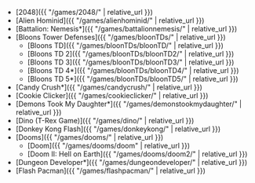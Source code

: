 * [2048]({{ "/games/2048/" | relative_url }})
* [Alien Hominid]({{ "/games/alienhominid/" | relative_url }})
* [Battalion: Nemesis*]({{ "/games/battalionnemesis/" | relative_url }})
* [Bloons Tower Defenses]({{ "/games/bloonTDs/" | relative_url }})
  * [Bloons TD]({{ "/games/bloonTDs/bloonTD/" | relative_url }})
  * [Bloons TD 2]({{ "/games/bloonTDs/bloonTD2/" | relative_url }})
  * [Bloons TD 3]({{ "/games/bloonTDs/bloonTD3/" | relative_url }})
  * [Bloons TD 4*]({{ "/games/bloonTDs/bloonTD4/" | relative_url }})
  * [Bloons TD 5*]({{ "/games/bloonTDs/bloonTD5/" | relative_url }})
* [Candy Crush*]({{ "/games/candycrush/" | relative_url }})
* [Cookie Clicker]({{ "/games/cookieclicker/" | relative_url }})
* [Demons Took My Daughter*]({{ "/games/demonstookmydaughter/" | relative_url }})
* [Dino (T-Rex Game)]({{ "/games/dino/" | relative_url }})
* [Donkey Kong Flash]({{ "/games/donkeykong/" | relative_url }})
* [Dooms]({{ "/games/dooms/" | relative_url }})
  * [Doom]({{ "/games/dooms/doom" | relative_url }})
  * [Doom II: Hell on Earth]({{ "/games/dooms/doom2/" | relative_url }})
* [Dungeon Developer*]({{ "/games/dungeondeveloper/" | relative_url }})
* [Flash Pacman]({{ "/games/flashpacman/" | relative_url }})

<!-- bored-craft.pisaucer.com -->
<!-- bored-retroarch.pisaucer.com -->
<!-- https://bored-entertainment.github.io/NeptuneJS/ -->